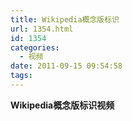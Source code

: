 ```yaml
---
title: Wikipedia概念版标识
url: 1354.html
id: 1354
categories:
  - 视频
date: 2011-09-15 09:54:58
tags:
---
```


  
**Wikipedia概念版标识视频**